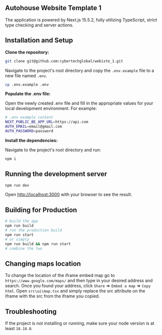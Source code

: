 ## Autohouse Website Template 1

The application is powered by Next.js 15.5.2, fully utilizing TypeScript, strict type checking and server actions.

## Installation and Setup

**Clone the repository:**

```bash
git clone git@github.com:cybertechglobal/webiste_1.git
```

Navigate to the project's root directory and copy the `.env.example` file to a new file named `.env`.

```bash
cp .env.example .env
```

**Populate the .env file:**

Open the newly created .env file and fill in the appropriate values for your local development environment. For example:

```bash
# .env example content
NEXT_PUBLIC_BE_APP_URL=https://api.com
AUTH_EMAIL=email@gmail.com
AUTH_PASSWORD=password
```

**Install the dependencies:**

Navigate to the project's root directory and run:

```bash
npm i
```

## Running the development server

```bash
npm run dev
```

Open [http://localhost:3000](http://localhost:3000) with your browser to see the result.

## Building for Production

```bash
# build the app
npm run build
# run the production build
npm run start
# or simply
npm run build && npm run start
# combine the two
```

## Changing maps location

To change the location of the iframe embed map go to `https://www.google.com/maps/` and then type in your desired address and search. Once you found your address, click `Share` => `Embed a map` => `Copy html`. Open `src\ui\map.tsx` and simply replace the src attribute on the iframe with the src from the iframe you copied.

## Troubleshooting

If the project is not installing or running, make sure your node version is at least `18.18.0`.
